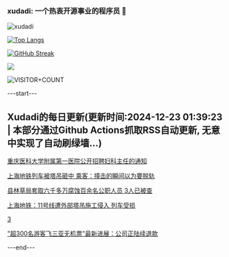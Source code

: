 ### xudadi: 一个热衷开源事业的程序员 👋

![xudadi](https://github-readme-stats-git-masterorgs-github-readme-stats-team.vercel.app/api?username=xudadi)

[![Top Langs](https://github-readme-stats.vercel.app/api/top-langs/?username=xudadi)](https://github.com/anuraghazra/github-readme-stats)

[![GitHub Streak](https://streak-stats.demolab.com?user=xudadi&locale=zh_Hans)](https://git.io/streak-stats)

![](https://raw.githubusercontent.com/xudadi/xudadi/main/assets/github-contribution-grid-snake.svg)

![VISITOR+COUNT](https://komarev.com/ghpvc/?username=xudadi&label=VISITOR+COUNT)


---start---

## Xudadi的每日更新(更新时间:2024-12-23 01:39:23 | 本部分通过Github Actions抓取RSS自动更新, 无意中实现了自动刷绿墙...)

[重庆医科大学附属第一医院公开招聘妇科主任的通知](https://www.gongkaoleida.com/article/2239436)

[上海地铁列车被塔吊砸中 乘客：撞击的瞬间以为要脱轨](https://m.163.com/news/article/JK0TG8ES053469LG.html)

[县林草局套取六千多万腐蚀百余名公职人员 3人已被查](https://m.163.com/news/article/JK0QQ65K0514R9P4.html)

[上海地铁：11号线遭外部塔吊施工侵入 列车受损](https://m.163.com/news/article/JK0M909L0534A4SC.html)

[3](https://m.163.com/touch/news/sub/domestic)

["超300名游客飞三亚无机票"最新进展：公司正陆续退款](https://m.163.com/news/article/JJVID1IR0514D3UH.html)

---end---

